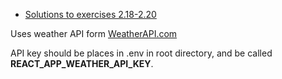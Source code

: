 
* [Solutions to exercises 2.18-2.20](https://fullstackopen.com/en/part2/adding_styles_to_react_app#exercises-2-18-2-20)

Uses weather API form [WeatherAPI.com](https://www.weatherapi.com/)

API key should be places in .env in root directory, and be called **REACT_APP_WEATHER_API_KEY**.

